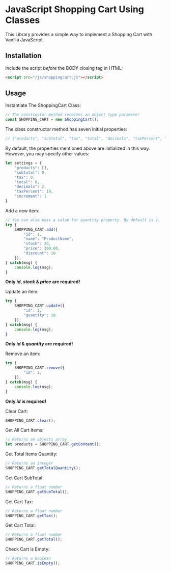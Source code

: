 # JavaScript Shopping Cart Using Classes
This Library provides a simple way to implement a Shopping Cart with Vanilla JavaScript

## Installation

Include the script *before* the BODY closing tag in HTML: 

```html
<script src="/js/shoppingcart.js"></script>
```

## Usage
Instantiate The ShoppingCart Class:
```javascript
// The constructor method receives an object type parameter
const SHOPPING_CART = new ShoppingCart();
```

The class constructor method has seven initial properties: 
```javascript
// {"products", "subtotal", "tax", "total", "decimals", "taxPercent", "increment"}
```

By default, the properties mentioned above are initialized in this way. However, you may specify other values: 
```javascript
let settings = {
	"products": [], 
	"subtotal": 0,
	"tax": 0, 
	"total": 0, 
	"decimals": 2, 
	"taxPercent": 19, 
	"increment": 1
}
```

Add a new item:

```javascript
// You can also pass a value for quantity property. By default is 1. 
try {
	SHOPPING_CART.add({
		"id": 1,
		"name": "ProductName",
		"stock": 20,
		"price": 300.00,
		"discount": 10
	});
} catch(msg) {
	console.log(msg);
}
```

**Only *id*, *stock* & *price* are required!**

Update an item:

```javascript
try {
	SHOPPING_CART.update({
		"id": 1,
		"quantity": 10 
	});
} catch(msg) {
	console.log(msg);
}
```

**Only *id* & *quantity* are required!**

Remove an item:

```javascript
try {
	SHOPPING_CART.remove({
		"id": 1,
	});
} catch(msg) {
	console.log(msg);
}
```

**Only *id* is required!**

Clear Cart:

```javascript
SHOPPING_CART.clear();
```

Get All Cart Items:

```javascript
// Returns an objects array
let products = SHOPPING_CART.getContent();
```


Get Total Items Quantity:

```javascript
// Returns an integer
SHOPPING_CART.getTotalQuantity();
```

Get Cart SubTotal:

```javascript
// Returns a float number
SHOPPING_CART.getSubTotal();
```

Get Cart Tax:

```javascript
// Returns a float number
SHOPPING_CART.getTax();
```

Get Cart Total:

```javascript
// Returns a float number
SHOPPING_CART.getTotal();
```

Check Cart is Empty:

```javascript
// Returns a boolean
SHOPPING_CART.isEmpty();
```